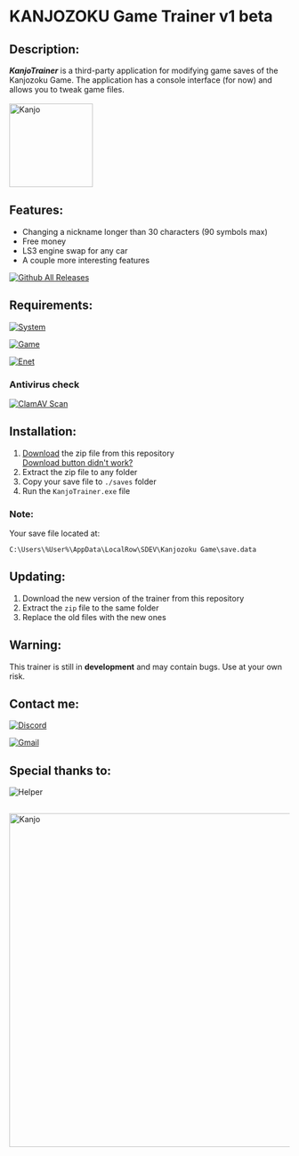 # KANJOZOKU Game Trainer v1 beta

## Description:

***KanjoTrainer*** is a third-party application for modifying game saves of the Kanjozoku Game. 
The application has a console interface (for now) and allows you to tweak game files.
<br><br>
<img src="https://s1.hostingkartinok.com/uploads/images/2024/07/24882870b0ffa633937e2d0b563571a5.png" alt="Kanjo" width="150"/>

## Features:
- Changing a nickname longer than 30 characters (90 symbols max)
- Free money
- LS3 engine swap for any car
- A couple more interesting features

[![Github All Releases](https://img.shields.io/github/downloads/1LAE/KanjoTrainer/total.svg)]()


## Requirements:
[![System](https://img.shields.io/badge/System-Windows_10_64bit-blue)](https://www.microsoft.com/en-us/software-download/windows10ISO)

[![Game](https://img.shields.io/badge/Kanjozoku_Game-Latest_version-green?style=plastic&logo=steam)](https://store.steampowered.com/app/2073470/Kanjozoku_Game__Online_Street_Racing__Drift/)

[![Enet](https://img.shields.io/badge/Internet_connection-Stable-green?style=plastic)](https://store.steampowered.com/app/2073470/Kanjozoku_Game__Online_Street_Racing__Drift/)

### Antivirus check
[![ClamAV Scan](https://github.com/1LAE/KanjoTrainer/actions/workflows/clamav.yml/badge.svg)](https://github.com/1LAE/KanjoTrainer/actions/runs/10043687290/job/27757006438)

## Installation:
1. [Download](https://github.com/1LAE/KanjoTrainer/archive/refs/heads/main.zip) the zip file from this repository 
    <br>[Download button didn't work?](https://docs.github.com/en/repositories/working-with-files/using-files/downloading-source-code-archives#downloading-source-code-archives-from-the-repository-view)
2. Extract the zip file to any folder
3. Copy your save file to `./saves` folder
4. Run the `KanjoTrainer.exe` file


### Note: 
Your save file located at: 
~~~
C:\Users\%User%\AppData\LocalRow\SDEV\Kanjozoku Game\save.data
~~~

## Updating:
1. Download the new version of the trainer from this repository
2. Extract the `zip` file to the same folder
3. Replace the old files with the new ones


## Warning:
This trainer is still in **development** and may contain bugs. Use at your own risk.

## Contact me:
[![Discord](https://img.shields.io/badge/Discord-ILAE-red?style=plastic&logo=discord)](https://discordapp.com/users/693473943742316544)

[![Gmail](https://img.shields.io/badge/Gmail-ILAE-red?style=plastic&logo=gmail)](mailto:kanjotrainer@gmail.com?subject=Kanjozoku%20Game%20Trainer)
<!-- [<img src="https://i.redd.it/o3wqv82oqup91.png" alt="Discord" width="30" />](https://discord.com) <span style="color:Blue">**ilae_0**</span>  -->



## Special thanks to:
<!-- <span style="color:Blue">**Davai**</span> - For helping me with the project. -->
![Helper](https://img.shields.io/badge/Helping_and_testing-Davai-blue)

## 
<img src="https://shared.akamai.steamstatic.com/store_item_assets/steam/apps/2073470/capsule_616x353.jpg?t=1720445343" alt="Kanjo" width="600"/>